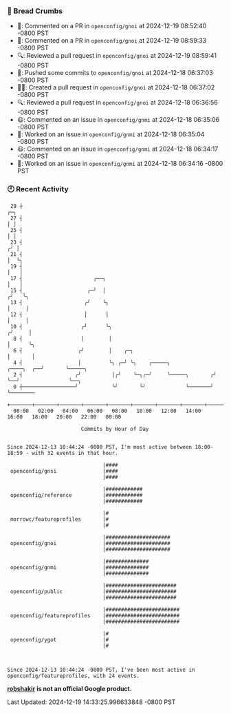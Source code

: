### 🍞 Bread Crumbs

 * 💬: Commented on a PR in  `openconfig/gnoi` at 2024-12-19 08:52:40 -0800 PST
 * 💬: Commented on a PR in  `openconfig/gnoi` at 2024-12-19 08:59:33 -0800 PST
 * 🔍: Reviewed a pull request in  `openconfig/gnoi` at 2024-12-19 08:59:41 -0800 PST
 * 🚢: Pushed some commits to `openconfig/gnoi` at 2024-12-18 06:37:03 -0800 PST
 * ✍🏼: Created a pull request in `openconfig/gnoi` at 2024-12-18 06:37:02 -0800 PST
 * 🔍: Reviewed a pull request in  `openconfig/gnoi` at 2024-12-18 06:36:56 -0800 PST
 * 😃: Commented on an issue in `openconfig/gnmi` at 2024-12-18 06:35:06 -0800 PST
 * 👀: Worked on an issue in `openconfig/gnmi` at 2024-12-18 06:35:04 -0800 PST
 * 😃: Commented on an issue in `openconfig/gnmi` at 2024-12-18 06:34:17 -0800 PST
 * 👀: Worked on an issue in `openconfig/gnmi` at 2024-12-18 06:34:16 -0800 PST

### 🕘 Recent Activity
```
 29 ┼                                                                            ╭─╮
 27 ┤                                                                            │ │
 25 ┤                                                                            │ │
 23 ┤                                                                           ╭╯ │
 21 ┤                                                                           │  ╰╮
 19 ┤                                                                           │   │
 17 ┤                       ╭──╮                                                │   │
 15 ┤                     ╭─╯  │                                               ╭╯   ╰╮
 13 ┤                    ╭╯    ╰╮                                              │     │
 12 ┤                    │      │                                              │     │
 10 ┤                   ╭╯      ╰╮                                            ╭╯     │
  8 ┤                   │        │                                            │      ╰╮
  6 ┤                  ╭╯        │    ╭─╮                                     │       │
  4 ┤                  │         ╰╮ ╭─╯ ╰╮    ╭─────╮              ╭────╮  ╭──╯       ╰─────╮
  2 ┤                 ╭╯          │╭╯    ╰─╮╭─╯     ╰─────╮       ╭╯    ╰──╯                ╰──╮
  0 ┼─────────────────╯           ╰╯       ╰╯             ╰───────╯                            ╰────────
    +───────+───────+───────+───────+───────+───────+───────+───────+───────+───────+───────+───────+────
  00:00   02:00   04:00   06:00   08:00   10:00   12:00   14:00   16:00   18:00   20:00   22:00   00:00   

						Commits by Hour of Day


Since 2024-12-13 10:44:24 -0800 PST, I'm most active between 18:00-18:59 - with 32 events in that hour.

```



```
                               |####
 openconfig/gnsi               |####
                               |####

                               |############
 openconfig/reference          |############
                               |############

                               |#
 morrowc/featureprofiles       |#
                               |#

                               |#####################
 openconfig/gnoi               |#####################
                               |#####################

                               |##############
 openconfig/gnmi               |##############
                               |##############

                               |#######################
 openconfig/public             |#######################
                               |#######################

                               |########################
 openconfig/featureprofiles    |########################
                               |########################

                               |#
 openconfig/ygot               |#
                               |#



Since 2024-12-13 10:44:24 -0800 PST, I've been most active in openconfig/featureprofiles, with 24 events.

```
**[robshakir](mailto:robjs@google.com) is not an official Google product.**  


Last Updated: 2024-12-19 14:33:25.996633848 -0800 PST
